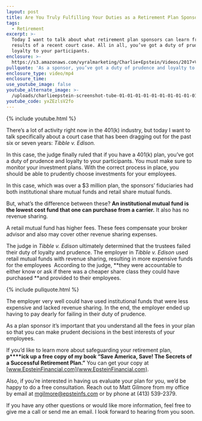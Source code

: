 ```yaml
---
layout: post
title: Are You Truly Fulfilling Your Duties as a Retirement Plan Sponsor?
tags:
  - Retirement
excerpt: >-
  Today I want to talk about what retirement plan sponsors can learn from the
  results of a recent court case. All in all, you’ve got a duty of prudence and
  loyalty to your participants.
enclosure: >-
  https://s3.amazonaws.com/vyralmarketing/Charlie+Epstein/Videos/2017+Videos/TIBBLE+vs+EDISON+-+The+401K+Coach.mp4
pullquote: 'As a sponsor, you’ve got a duty of prudence and loyalty to your participants.'
enclosure_type: video/mp4
enclosure_time:
use_youtube_image: false
youtube_alternate_image: >-
  /uploads/charlieepstein-screenshot-tube-01-01-01-01-01-01-01-01-01-01-01-01-01-01-01-01-01-01-01.jpg
youtube_code: yxZEzlsV2fo
---
```



{% include youtube.html %}

There’s a lot of activity right now in the 401(k) industry, but today I want to talk specifically about a court case that has been dragging out for the past six or seven years: *Tibble v. Edison.*

In this case, the judge finally ruled that if you have a 401(k) plan, you’ve got a duty of prudence and loyalty to your participants. You must make sure to monitor your investment plans. With the correct process in place, you should be able to prudently choose investments for your employees.

In this case, which was over a $3 million plan, the sponsors’ fiduciaries had both institutional share mutual funds and retail share mutual funds.

But, what’s the difference between these? **An institutional mutual fund is the lowest cost fund that one can purchase from a carrier.** It also has no revenue sharing.

A retail mutual fund has higher fees. These fees compensate your broker advisor and also may cover other revenue sharing expenses.

The judge in *Tibble v. Edison* ultimately determined that the trustees failed their duty of loyalty and prudence. The employer in *Tibble v. Edison* used retail mutual funds with revenue sharing, resulting in more expensive funds for the employees &nbsp;According to the judge, **they were accountable to either know or ask if there was a cheaper share class they could have purchased&nbsp;**and provided to their employees.&nbsp;

{% include pullquote.html %}

The employer very well could have used institutional funds that were less expensive and lacked revenue sharing. In the end, the employer ended up having to pay dearly for failing in their duty of prudence.

As a plan sponsor it’s important that you understand all the fees in your plan so that you can make prudent decisions in the best interests of your employees.

If you’d like to learn more about safeguarding your retirement plan, **p****ick up a free copy of my book “Save America, Save! The Secrets of a Successful Retirement Plan.”** You can get your copy at [www.EpsteinFinancial.com](www.EpsteinFinancial.com).

Also, if you’re interested in having us evaluate your plan for you, we’d be happy to do a free consultation. Reach out to Matt Gilmore from my office by email at [ mgilmore@epsteinfs.com](mailto:mgilmore@epsteinfs.com) or by phone at (413) 539-2379.

If you have any other questions or would like more information, feel free to give me a call or send me an email. I look forward to hearing from you soon.